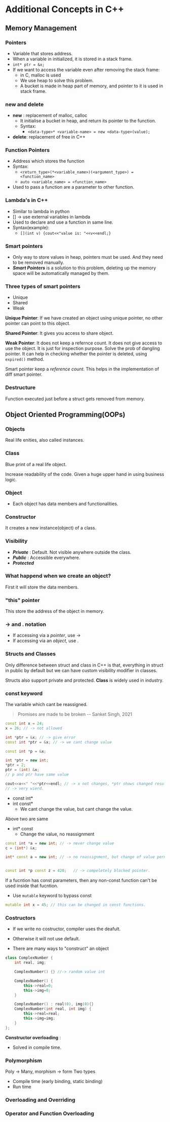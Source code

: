 # Additional Concepts in C++

## Memory Management
### Pointers
+ Variable that stores address.
+ When a variable in initialized, it is stored in a stack frame.
+ ```int* ptr = &x;```
+ If we want to access the variable even after removing the stack frame: 
    + in C, malloc is used
    + We use heap to solve this problem.
    + A bucket is made in heap part of memory, and pointer to it is used in stack frame.

### new and delete
+ __new__ : replacement of malloc, calloc
    + It initialise a bucket in heap, and return its pointer to the function.
    + Syntax: 
        + ```<data-type>* <variable-name> = new <data-type>(value);```
+ __delete__: replacement of free in C++

### Function Pointers
+ Address which stores the function
+ Syntax:
    + ```<return_type>(*<variable_name>)(<argument_type>) = <function_name>```
    + ```auto <variable_name> = <function_name>```
+ Used to pass a function are a parameter to other function.

### Lambda's in C++
+ Similar to lambda in python
+ [] -> use external variables in lambda
+ Used to declare and use a function in same line.
+ Syntax(example):
    + ```[](int v) {cout<<"value is: "<<v<<endl;}```

### Smart pointers
+ Only way to store values in heap, pointers must be used. And they need to be removed manually.
+ __*Smart Pointers*__ is a solution to this problem, deleting up the memory space will be automatically managed by them.

### Three types of smart pointers
+ Unique
+ Shared
+ Weak

__Unique Pointer__: If we have created an object using unique pointer, no other pointer can point to this object.

__Shared Pointer__: It gives you access to share object.

__Weak Pointer__: It does not keep a refernce count.  It does not give access to use the object. It is just for inspection purpose. Solve the prob of dangling pointer.
It can help in checking whether the pointer is deleted, using `expired()` method.

Smart pointer keep a *reference count*. This helps in the implementation of diff smart pointer. 


### Destructure
Function executed just before a struct gets removed from memory.


## Object Oriented Programming(OOPs)
### Objects
Real life enities, also called instances.
### Class
Blue print of a real life object.

Increase readability of the code.
Given a huge upper hand in using business logic.

### Object
+ Each object has data members and functionalities.

### Constructor
It creates a new instance(object) of a class.

### Visibility
+ __*Private*__ : Default. Not visible anywhere outside the class.
+ __*Public*__ : Accessible everywhere.
+ __*Protected*__

### What happend when we create an object?
First it will store the data members.

### "this" pointer
This store the address of the object in memory.

### -> and . notation
+ If accessing via a _pointer_, use ->
+ If accessing via an _object_, use .

### Structs and Classes
Only difference between struct and class in C++ is that, everything in struct in public by default but we can have custom visibility modifier in classes.

Structs also support private and protected.
__Class__ is widely used in industry.

### const keyword
The variable which cant be reassigned.
> Promises are made to be broken -- Sanket Singh, 2021
```cpp
const int x = 24;
x = 26; // -> not allowed

int *ptr = &x; // -> give error
const int *ptr = &x; // -> we cant change value

const int *p = &x;

int *ptr = new int;
*ptr = 2;
ptr = (int) &x;
// p and ptr have same value

cout<<x<<" "<<*ptr<<endl; // -> x not changes, *ptr shows changed result.
// -> very wierd.
```

+ const int*
+ int const*
    + We cant change the value, but cant change the value.

Above two are same
+ int* const
    + Change the value, no reassignment

```cpp
const int *a = new int; // -> never change value
c = (int*) &x;

int* const a = new int; // -> no reassignment, but change of value permitted


const int *p const z = 420;   // -> compeletely blocked pointer.
```
If a fucntion has const parameters, then any non-const function can't be used inside that fucntion.

+ Use `mutable` keyword to bypass const
```cpp
mutable int x = 45; // this can be changed in const functions.
```

### Costructors
+ If we write no costructor, compiler uses the deafult.
+ Otherwise it will not use default.

+ There are many ways to "construct" an object
```cpp
class ComplexNumber {
    int real, img;

    ComplexNumber() {} //-> random value int

    ComplexNumber() {
        this->real=0;
        this->img=0;
    }

    ComplexNumber() : real(0), img(0){}
    ComplexNumber(int real, int img) {
        this->real=real;
        this->img=img;
    }
};
```

__Constructor overloading__ : 
+ Solved in compile time.

### Polymorphism
Poly -> Many, morphism -> form
Two types
+ Compile time (early binding, static binding)
+ Run time 
### Overloading and Overriding
### Operator and Function Overloading
